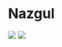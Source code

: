 # Nazgul

<div>
    <img align=top src="https://github-readme-stats.vercel.app/api/top-langs/?username=NazgulM&layout=compact&show_icons=true&title_color=ffffff&icon_color=34abeb&text_color=daf7dc&bg_color=151515"/>
    <img align=top src="https://github-readme-stats.vercel.app/api?username=NazgulM&show_icons=true&title_color=ffffff&icon_color=34abeb&text_color=daf7dc&bg_color=151515"/>
<div>


